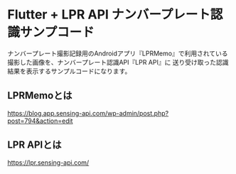 # Flutter + LPR API ナンバープレート認識サンプコード

ナンバープレート撮影記録用のAndroidアプリ『LPRMemo』で利用されている撮影した画像を、ナンバープレート認識API『LPR API』に
送り受け取った認識結果を表示するサンプルコードになります。

## LPRMemoとは
https://blog.app.sensing-api.com/wp-admin/post.php?post=794&action=edit

## LPR APIとは
https://lpr.sensing-api.com/

